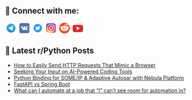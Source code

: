 ## 🔎 Connect with me:
[<img src="https://github.com/bullbesh/bullbesh/blob/main/images/Telegram.png" width="32" height="32" />](https://t.me/bullbesh)
[<img src="https://github.com/bullbesh/bullbesh/blob/main/images/VK.png" width="32" height="32" />](https://vk.com/bullbesh)
[<img src="https://github.com/bullbesh/bullbesh/blob/main/images/Twitter.png" width="32" height="32" />](https://twitter.com/bullbesh1)
[<img src="https://github.com/bullbesh/bullbesh/blob/main/images/Instagram.png" width="32" height="32" />](https://www.instagram.com/bullbesh)
[<img src="https://github.com/bullbesh/bullbesh/blob/main/images/Reddit.png" width="32" height="32" />](https://www.reddit.com/user/bullbesh)
[<img src="https://github.com/bullbesh/bullbesh/blob/main/images/YouTube.png" width="32" height="32" />](https://www.youtube.com/channel/UCtfjRs6uzgq5mfm8S06WTcg)

## 📕 Latest r/Python Posts
<!-- BLOG-POST-LIST:START -->
- [How to Easily Send HTTP Requests That Mimic a Browser](https://www.reddit.com/r/Python/comments/1feo3jo/how_to_easily_send_http_requests_that_mimic_a/)
- [Seeking Your Input on AI-Powered Coding Tools](https://www.reddit.com/r/Python/comments/1fek9z6/seeking_your_input_on_aipowered_coding_tools/)
- [Python Binding for SOME/IP &amp; Adaptive Autosar with Nebula Platform](https://www.reddit.com/r/Python/comments/1fejrem/python_binding_for_someip_adaptive_autosar_with/)
- [FastAPI vs Spring Boot](https://www.reddit.com/r/Python/comments/1fehzuv/fastapi_vs_spring_boot/)
- [What can I automate at a job that “I” can’t see room for automation in?](https://www.reddit.com/r/Python/comments/1fehid0/what_can_i_automate_at_a_job_that_i_cant_see_room/)
<!-- BLOG-POST-LIST:END -->
